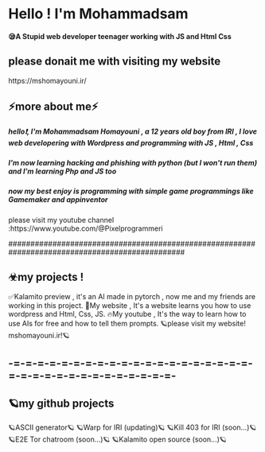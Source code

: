 <h1>Hello ! I'm Mohammadsam</h1>
<h4>😪A Stupid web developer teenager working with JS and Html Css</h4>

<h2>please donait me with visiting my website</h2>
https://mshomayouni.ir/
<h2>⚡more about me⚡</h2>
<h5>hello❗, I'm Mohammadsam Homayouni , a 12 years old boy from IRI , I love web developering with Wordpress and programming with JS , Html , Css<h5>
<h5>I'm now learning hacking and phishing with python (but I won't run them) and I'm learning Php and JS too</h5>
<h5>now my best enjoy is programming with simple game programmings like Gamemaker and appinventor</h5>
please visit my youtube channel :https://www.youtube.com/@Pixelprogrammeri


################################################################################################
<h2>☣my projects !</h2>
✅Kalamito preview , it's an AI made in pytorch , now me and my friends are working in this project.
🚩My website , It's a website learns you how to use wordpress and Html, Css, JS.
🔥My youtube , It's the way to learn how to use AIs for free and how to tell them prompts.
🪐please visit my website! mshomayouni.ir!🪐
<h2>-=-=-=-=-=-=-=-=-=-=-=-=-=-=-=-=-=-=-=-=-=-=-=-=-=-=-=-=-=-=-=-=-=-=-</h2>
<h2>🪐my github projects</h2>
</h2>🪐ASCII generator🪐</h2>
</h2>🪐Warp for IRI (updating)🪐</h2>
</h2>🪐Kill 403 for IRI (soon...)🪐</h2>
</h2>🪐E2E Tor chatroom (soon...)🪐</h2>
</h2>🪐Kalamito open source (soon...)🪐</h2>
